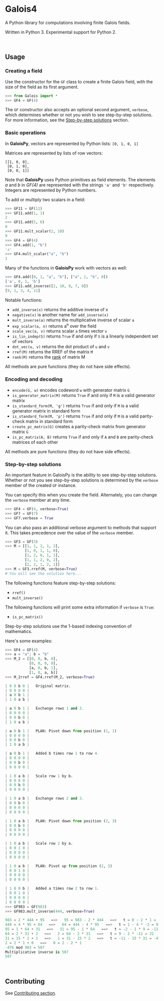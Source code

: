 Galois4
===================

A Python library for computations involving finite Galois fields.

Written in Python 3.  Experimental support for Python 2.



<br>

Usage
-------------------

### Creating a field

Use the constructor for the `GF` class to create a finite Galois field, with the size of the field as its first argument.

```python
>>> from Galois import *
>>> GF4 = GF(4)
```

The `GF` constructor also accepts an optional second argument, `verbose`, which determines whether or not you wish to see step-by-step solutions.  For more information, see the [Step-by-step solutions](#step-by-step-solutions) section.



### Basic operations

In **GaloisPy**, vectors are represented by Python lists: `[0, 1, 0, 1]`

Matrices are represented by lists of row vectors:

```
[[1, 0, 0],
 [0, 1, 0],
 [0, 0, 1]]
```

Note that **GaloisPy** uses Python primitives as field elements.  The elements *a*
and *b* in *GF(4)* are represented with the strings `'a'` and `'b'`
respectively.  Integers are represented by Python numbers.

To add or multiply two scalars in a field:
```python
>>> GF11 = GF(11)
>>> GF11.add(1, 1)
2
>>> GF11.add(5, 6)
0
>>> GF11.mult_scalar(2, 10)
9
>>> GF4 = GF(4)
>>> GF4.add(1, "b")
'a'
>>> GF4.mult_scalar("a", "b")
1
```

Many of the functions in **GaloisPy** work with vectors as well:

```python
>>> GF4.add([0, 1, "a", "b"], ["a", 1, "b", 0])
['a', 0, 1, 'b']
>>> GF11.add_inverse([2, 10, 8, 7, 0])
[9, 1, 3, 4, 11]
```

Notable functions:
+ `add_inverse(x)` returns the additive inverse of x
+ `negative(x)` is another name for `add_inverse(x)`
+ `mult_inverse(a)` returns the multiplicative inverse of scalar `a`
+ `exp_scalar(a, n)` returns a<sup>n</sup> over the field
+ `scale_vec(a, v)` returns scalar `a` times vector `v`
+ `is_lin_indep(S)` returns `True` if and only if `S` is a linearly independent set of vectors
+ `dot_vec(u, v)` returns the dot product of `u` and `v`
+ `rref(M)` returns the RREF of the matrix `M`
+ `rank(M)` returns the [rank](http://en.wikipedia.org/wiki/Rank_%28linear_algebra%29) of matrix M

All methods are pure functions (they do not have side effects).



### Encoding and decoding

+ `encode(G, w)` encodes codeword `w` with generator matrix `G`
+ `is_generator_matrix(M)` returns `True` if and only if `M` is a valid generator matrix
+ `is_standard_form(M, 'g')` returns `True` if and only if `M` is a valid generator matrix in standard form
+ `is_standard_form(M, 'p')` returns `True` if and only if `M` is a valid parity-check matrix in standard form
+ `create_pc_matrix(G)` creates a parity-check matrix from generator matrix `G`
+ `is_pc_matrix(A, B)` returns `True` if and only if `A` and `B` are parity-check matrices of each other

All methods are pure functions (they do not have side effects).



### Step-by-step solutions

An important feature in GaloisPy is the ability to see step-by-step solutions.
Whether or not you see step-by-step solutions is determined by the `verbose`
member of the created `GF` instance.

You can specify this when you create the field.  Alternately, you can change the `verbose` member at any time.

```python
>>> GF4 = GF(4, verbose=True)
>>> GF7 = GF(7)
>>> GF7.verbose = True
```

You can also pass an additional verbose argument to methods that support it.
This takes precedence over the value of the `verbose` member.

```python
>>> GF3 = GF(3)
>>> M = [[1, 1, 2, 1, 2],
         [1, 0, 1, 1, 0],
         [1, 2, 0, 1, 1],
         [1, 1, 2, 0, 2],
         [2, 2, 1, 2, 1]]
>>> M = GF3.rref(M, verbose=True)
# You will see the solution here...
```

The following functions feature step-by-step solutions:

+ `rref()`
+ `mult_inverse()`

The following functions will print some extra information if `verbose` is
`True`:

+ `is_pc_matrix()`

Step-by-step solutions use the 1-based indexing convention of mathematics.

Here's some examples:

```python
>>> GF4 = GF(4)
>>> a = "a"; b = "b"
>>> M_2 = [[0, 0, b, 0],
           [0, 0, 0, 0],
           [a, 0, b, 1],
           [1, 0, a, b]]
>>> M_2rref = GF4.rref(M_2, verbose=True)

| 0 0 b 0 |   Original matrix.
| 0 0 0 0 |
| a 0 b 1 |
| 1 0 a b |

| a 0 b 1 |   Exchange rows 1 and 3.
| 0 0 0 0 |
| 0 0 b 0 |
| 1 0 a b |

| a 0 b 1 |   PLAN: Pivot down from position (1, 1)
| 0 0 0 0 |
| 0 0 b 0 |
| 1 0 a b |

| a 0 b 1 |   Added b times row 1 to row 4.
| 0 0 0 0 |
| 0 0 b 0 |
| 0 0 0 0 |

| 1 0 a b |   Scale row 1 by b.
| 0 0 0 0 |
| 0 0 b 0 |
| 0 0 0 0 |

| 1 0 a b |   Exchange rows 2 and 3.
| 0 0 b 0 |
| 0 0 0 0 |
| 0 0 0 0 |

| 1 0 a b |   PLAN: Pivot down from position (2, 3)
| 0 0 b 0 |
| 0 0 0 0 |
| 0 0 0 0 |

| 1 0 a b |   Scale row 2 by a.
| 0 0 1 0 |
| 0 0 0 0 |
| 0 0 0 0 |

| 1 0 a b |   PLAN: Pivot up from position (2, 3)
| 0 0 1 0 |
| 0 0 0 0 |
| 0 0 0 0 |

| 1 0 0 b |   Added a times row 2 to row 1.
| 0 0 1 0 |
| 0 0 0 0 |
| 0 0 0 0 |
>>> GF983 = GF(983)
>>> GF983.mult_inverse(444, verbose=True)

983 = 2 * 444 + 95   ==>   95 = 983 - 2 * 444   ==>   t = 0 - 2 * 1 = -2
444 = 4 * 95 + 64   ==>   64 = 444 - 4 * 95   ==>   t = 1 - 4 * -2 = 9
95 = 1 * 64 + 31   ==>   31 = 95 - 1 * 64   ==>   t = -2 - 1 * 9 = -11
64 = 2 * 31 + 2   ==>   2 = 64 - 2 * 31   ==>   t = 9 - 2 * -11 = 31
31 = 15 * 2 + 1   ==>   1 = 31 - 15 * 2   ==>   t = -11 - 15 * 31 = -476
2 = 2 * 1 + 0   ==>   0 = 2 - 2 * 1
-476 mod 983 = 507
Multiplicative inverse is 507
507
```



<br>

Contributing
-------------------

See [Contributing section](CONTRIBUTING.md).
